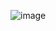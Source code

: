 ![image](https://github.com/q1000treadz/threads1/assets/42095596/631f3316-110d-432f-bf64-b691defa41f9)
